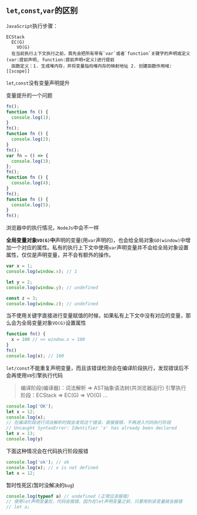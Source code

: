 ## `let`,`const`,`var`的区别

`JavaScript`执行步骤：
```text
ECStack
  EC(G)
    VO(G)
  在当前执行上下文执行之前，首先会把所有带有`var`或者`function`关键字的声明或定义(var:提前声明, function:提前声明+定义)进行提前
  函数定义：1. 生成堆内存，并将变量指向堆内存的映射地址 2. 创建函数作用域:[[scope]] 
```

`let`,`const`没有变量声明提升

变量提升的一个问题
```javascript
fn();
function fn () {
  console.log(1);
}
fn();
function fn () {
  console.log(2);
}
fn();
var fn = () => {
  console.log(3);
};
fn();
function fn () {
  console.log(4);
}
fn();
function fn () {
  console.log(5);
}
fn();
```

浏览器中的执行情况，`NodeJs`中会不一样

**全局变量对象`VO(G)`中**声明的变量(用`var`声明的)，也会给全局对象`GO(window)`中增加一个对应的属性。私有的执行上下文中使用`var`声明变量并不会给全局对象设置属性，仅仅是声明变量，并不会有额外的操作。
```javascript
var x = 1;
console.log(window.x); // 1

let y = 2;
console.log(window.y); // undefined

const z = 3;
console.log(window.z); // undefined
```
当不使用关键字直接进行变量赋值的时候，如果私有上下文中没有对应的变量，那么会为全局变量对象`VO(G)`设置属性
```javascript
function fn() {
  x = 100 // => window.x = 100
}
fn()
console.log(x); // 100
```

`let/const`不能重复声明变量，而且该错误检测会在编译阶段执行，发现错误后不会再使用`V8`引擎执行代码
> 编译阶段(编译器)：词法解析 => AST抽象语法树(共浏览器运行)
> 引擎执行阶段：ECStack => EC(G) => VO(G) ...
```javascript
console.log('OK');
let x = 12;
console.log(x);
// 在编译阶段进行词法解析时就会发现这个错误，直接报错，不再进入代码执行阶段
// Uncaught SyntaxError: Identifier 'x' has already been declared
let x = 13;
console.log(y)
```

下面这种情况会在代码执行阶段报错
```javascript
console.log('ok'); // ok
console.log(x); // x is not defined
let x = 12;
```

暂时性死区(暂时没解决的`bug`)
```javascript
console.log(typeof a) // undefined (正常应该报错)
// 使用let声明变量后，代码会报错，因为在let声明变量之前，只要用到该变量就会报错
// let a;
```
